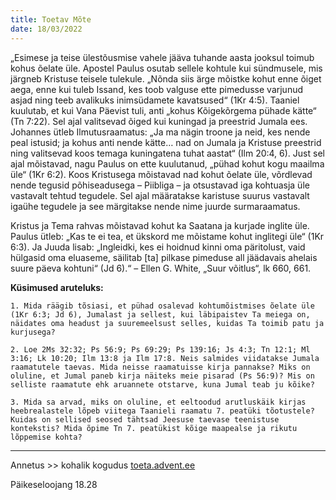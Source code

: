 ```yaml
---
title: Toetav Mõte  
date: 18/03/2022  
---
```


„Esimese ja teise ülestõusmise vahele jääva tuhande aasta jooksul toimub kohus õelate üle. Apostel Paulus osutab sellele kohtule kui sündmusele, mis järgneb Kristuse teisele tulekule. „Nõnda siis ärge mõistke kohut enne õiget aega, enne kui tuleb Issand, kes toob valguse ette pimedusse varjunud asjad ning teeb avalikuks inimsüdamete kavatsused“ (1Kr 4:5). Taaniel kuulutab, et kui Vana Päevist tuli, anti „kohus Kõigekõrgema pühade kätte“ (Tn 7:22). Sel ajal valitsevad õiged kui kuningad ja preestrid Jumala ees. Johannes ütleb Ilmutusraamatus: „Ja ma nägin troone ja neid, kes nende peal istusid; ja kohus anti nende kätte… nad on Jumala ja Kristuse preestrid ning valitsevad koos temaga kuningatena tuhat aastat“ (Ilm 20:4, 6). Just sel ajal mõistavad, nagu Paulus on ette kuulutanud, „pühad kohut kogu maailma üle“ (1Kr 6:2). Koos Kristusega mõistavad nad kohut õelate üle, võrdlevad nende tegusid põhiseadusega – Piibliga – ja otsustavad iga kohtuasja üle vastavalt tehtud tegudele. Sel ajal määratakse karistuse suurus vastavalt igaühe tegudele ja see märgitakse nende nime juurde surmaraamatus.

Kristus ja Tema rahvas mõistavad kohut ka Saatana ja kurjade inglite üle. Paulus ütleb: „Kas te ei tea, et ükskord me mõistame kohut inglitegi üle“ (1Kr 6:3). Ja Juuda lisab: „Ingleidki, kes ei hoidnud kinni oma päritolust, vaid hülgasid oma eluaseme, säilitab [ta] pilkase pimeduse all jäädavais ahelais suure päeva kohtuni“ (Jd 6).“ – Ellen G. White, „Suur võitlus“, lk 660, 661.

**Küsimused aruteluks:**

`1. Mida räägib tõsiasi, et pühad osalevad kohtumõistmises õelate üle (1Kr 6:3; Jd 6), Jumalast ja sellest, kui läbipaistev Ta meiega on, näidates oma headust ja suuremeelsust selles, kuidas Ta toimib patu ja kurjusega?`

`2. Loe 2Ms 32:32; Ps 56:9; Ps 69:29; Ps 139:16; Js 4:3; Tn 12:1; Ml 3:16; Lk 10:20; Ilm 13:8 ja Ilm 17:8. Neis salmides viidatakse Jumala raamatutele taevas. Mida neisse raamatuisse kirja pannakse? Miks on oluline, et Jumal paneb kirja näiteks meie pisarad (Ps 56:9)? Mis on selliste raamatute ehk aruannete otstarve, kuna Jumal teab ju kõike?`

`3. Mida sa arvad, miks on oluline, et eeltoodud arutluskäik kirjas heebrealastele lõpeb viitega Taanieli raamatu 7. peatüki tõotustele? Kuidas on sellised seosed tähtsad Jeesuse taevase teenistuse kontekstis? Mida õpime Tn 7. peatükist kõige maapealse ja rikutu lõppemise kohta?`

---

Annetus >> kohalik kogudus [toeta.advent.ee](https://toeta.advent.ee/)

Päikeseloojang 18.28
